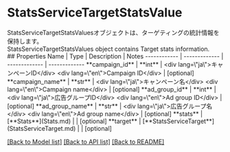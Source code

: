 # StatsServiceTargetStatsValue

<div lang=\"ja\">StatsServiceTargetStatsValuesオブジェクトは、ターゲティングの統計情報を保持します。</div> <div lang=\"en\">StatsServiceTargetStatsValues object contains Target stats information.</div> 
## Properties
Name | Type | Description | Notes
------------ | ------------- | ------------- | -------------
**campaign_id** | **int** | &lt;div lang&#x3D;\&quot;ja\&quot;&gt;キャンペーンID&lt;/div&gt; &lt;div lang&#x3D;\&quot;en\&quot;&gt;Campaign ID&lt;/div&gt;  | [optional] 
**campaign_name** | **str** | &lt;div lang&#x3D;\&quot;ja\&quot;&gt;キャンペーン名&lt;/div&gt; &lt;div lang&#x3D;\&quot;en\&quot;&gt;Campaign name&lt;/div&gt;  | [optional] 
**ad_group_id** | **int** | &lt;div lang&#x3D;\&quot;ja\&quot;&gt;広告グループID&lt;/div&gt; &lt;div lang&#x3D;\&quot;en\&quot;&gt;Ad group ID&lt;/div&gt;  | [optional] 
**ad_group_name** | **str** | &lt;div lang&#x3D;\&quot;ja\&quot;&gt;広告グループ名&lt;/div&gt; &lt;div lang&#x3D;\&quot;en\&quot;&gt;Ad group name&lt;/div&gt;  | [optional] 
**stats** | [**Stats**](Stats.md) |  | [optional] 
**target** | [**StatsServiceTarget**](StatsServiceTarget.md) |  | [optional] 

[[Back to Model list]](../README.md#documentation-for-models) [[Back to API list]](../README.md#documentation-for-api-endpoints) [[Back to README]](../README.md)


